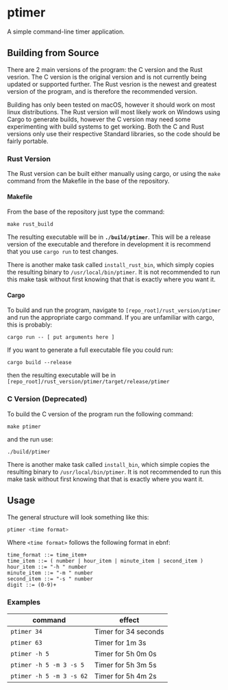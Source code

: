# ptimer
A simple command-line timer application.

## Building from Source

There are 2 main versions of the program: the C version and the Rust vesrion.
The C version is the original version and is not currently being updated or
supported further. The Rust vesrion is the newest and greatest version of the
program, and is therefore the recommended version.

Building has only been tested on macOS, however it should work on most linux
distributions. The Rust version will most likely work on Windows using Cargo
to generate builds, however the C version may need some experimenting with
build systems to get working. Both the C and Rust versions only use their
respective Standard libraries, so the code should be fairly portable.

### Rust Version

The Rust version can be built either manually using cargo, or using the `make`
command from the Makefile in the base of the repository.

#### Makefile

From the base of the repository just type the command:
```
make rust_build
```

The resulting executable will be in __`./build/ptimer`__. This will be a release
version of the executable and therefore in development it is recommend that
you use `cargo run` to test changes.

There is another make task called `install_rust_bin`, which simply copies the
resulting binary to `/usr/local/bin/ptimer`. It is not recommended to run this
make task without first knowing that that is exactly where you want it.

#### Cargo

To build and run the program, navigate to `[repo_root]/rust_version/ptimer` and
run the appropriate cargo command. If you are unfamiliar with cargo, this
is probably:
```
cargo run -- [ put arguments here ]
```

If you want to generate a full executable file you could run:
```
cargo build --release
```

then the resulting executable will be in `[repo_root]/rust_version/ptimer/target/release/ptimer`

### C Version (Deprecated)

To build the C version of the program run the following command:
```
make ptimer
```

and the run use:
```
./build/ptimer
```

There is another make task called `install_bin`, which simple copies the
resulting binary to `/usr/local/bin/ptimer`. It is not recommended to run this
make task without first knowing that that is exactly where you want it.

## Usage

The general structure will look something like this:
```bash
ptimer <time format>
```

Where `<time format>` follows the following format in ebnf:
```text
time_format ::= time_item+
time_item ::= ( number | hour_item | minute_item | second_item )
hour_item ::= "-h " number
minute_item ::= "-m " number
second_item ::= "-s " number
digit ::= (0-9)+
```

### Examples

| command | effect |
|---------|--------|
| `ptimer 34` | Timer for 34 seconds |
| `ptimer 63` | Timer for 1m 3s |
| `ptimer -h 5` | Timer for 5h 0m 0s |
| `ptimer -h 5 -m 3 -s 5` | Timer for 5h 3m 5s |
| `ptimer -h 5 -m 3 -s 62` | Timer for 5h 4m 2s |

